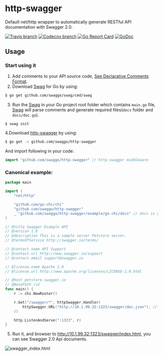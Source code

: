 # http-swagger

Default net/http wrapper to automatically generate RESTful API documentation with Swagger 2.0.

[![Travis branch](https://img.shields.io/travis/swaggo/http-swagger/master.svg)](https://travis-ci.org/swaggo/http-swagger)
[![Codecov branch](https://img.shields.io/codecov/c/github/swaggo/http-swagger/master.svg)](https://codecov.io/gh/swaggo/http-swagger)
[![Go Report Card](https://goreportcard.com/badge/github.com/swaggo/http-swagger)](https://goreportcard.com/report/github.com/swaggo/http-swagger)
[![GoDoc](https://godoc.org/github.com/swaggo/http-swagger?status.svg)](https://godoc.org/github.com/swaggo/http-swagger)

## Usage

### Start using it
1. Add comments to your API source code, [See Declarative Comments Format](https://github.com/swaggo/swag#declarative-comments-format).
2. Download [Swag](https://github.com/swaggo/swag) for Go by using:

```sh
$ go get github.com/swaggo/swag/cmd/swag
```

3. Run the [Swag](https://github.com/swaggo/swag) in your Go project root folder which contains `main.go` file, [Swag](https://github.com/swaggo/swag) will parse comments and generate required files(`docs` folder and `docs/doc.go`).
```sh
$ swag init
```
4.Download [http-swagger](https://github.com/swaggo/http-swagger) by using:
```sh
$ go get -u github.com/swaggo/http-swagger
```
And import following in your code:

```go
import "github.com/swaggo/http-swagger" // http-swagger middleware
```

### Canonical example:

```go
package main

import (
	"net/http"

	"github.com/go-chi/chi"
	"github.com/swaggo/http-swagger"
	_ "github.com/swaggo/http-swagger/example/go-chi/docs" // docs is generated by Swag CLI, you have to import it.
)

// @title Swagger Example API
// @version 1.0
// @description This is a sample server Petstore server.
// @termsOfService http://swagger.io/terms/

// @contact.name API Support
// @contact.url http://www.swagger.io/support
// @contact.email support@swagger.io

// @license.name Apache 2.0
// @license.url http://www.apache.org/licenses/LICENSE-2.0.html

// @host petstore.swagger.io
// @BasePath /v2
func main() {
	r := chi.NewRouter()

	r.Get("/swagger/*", httpSwagger.Handler(
		httpSwagger.URL("http://10.1.99.32:1323/swagger/doc.json"), //The url pointing to API definition"
	))

	http.ListenAndServe(":1323", r)
}

```

5. Run it, and browser to http://10.1.99.32:1323/swagger/index.html, you can see Swagger 2.0 Api documents.

![swagger_index.html](https://user-images.githubusercontent.com/8943871/36250587-40834072-1279-11e8-8bb7-02a2e2fdd7a7.png)

